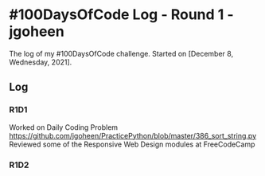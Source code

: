 # #100DaysOfCode Log - Round 1 - jgoheen

The log of my #100DaysOfCode challenge. Started on [December 8, Wednesday, 2021].

## Log

### R1D1 
Worked on Daily Coding Problem
https://github.com/jgoheen/PracticePython/blob/master/386_sort_string.py
Reviewed some of the Responsive Web Design modules at FreeCodeCamp

### R1D2
